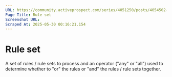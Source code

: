 ```yaml
---
URL: https://community.activeprospect.com/series/4051250/posts/4054502-activeprospect-product-glossary
Page Title: Rule set
Screenshot URL: 
Scraped At: 2025-05-30 00:16:21.154
---
```


# Rule set

A set of rules / rule sets to process and an operator ("any" or "all") used to determine whether to "or" the rules or "and" the rules / rule sets together.